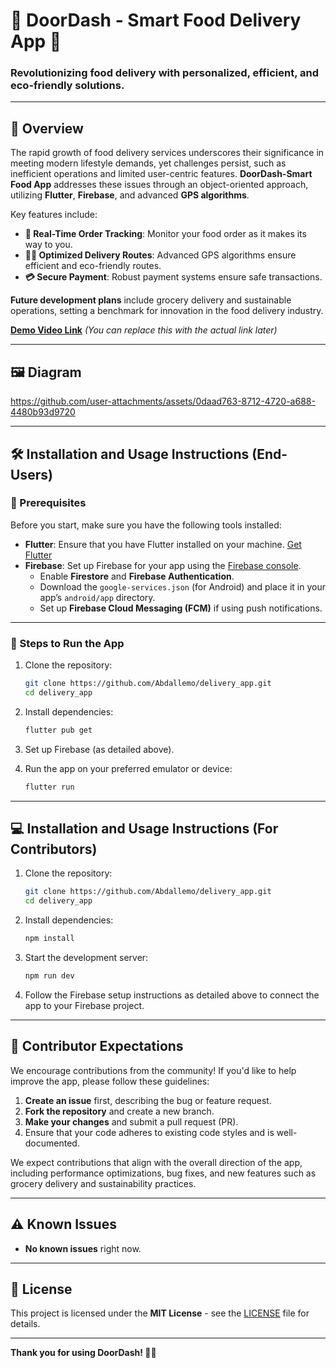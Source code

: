 # 🚗 **DoorDash - Smart Food Delivery App** 🍔

### Revolutionizing food delivery with personalized, efficient, and eco-friendly solutions.

---

## 🌟 **Overview**

The rapid growth of food delivery services underscores their significance in meeting modern lifestyle demands, yet challenges persist, such as inefficient operations and limited user-centric features. **DoorDash-Smart Food App** addresses these issues through an object-oriented approach, utilizing **Flutter**, **Firebase**, and advanced **GPS algorithms**. 

Key features include:

- **🍕 Real-Time Order Tracking**: Monitor your food order as it makes its way to you.
- **🚴‍♂️ Optimized Delivery Routes**: Advanced GPS algorithms ensure efficient and eco-friendly routes.
- **💳 Secure Payment**: Robust payment systems ensure safe transactions.

**Future development plans** include grocery delivery and sustainable operations, setting a benchmark for innovation in the food delivery industry.

[**Demo Video Link**](#) *(You can replace this with the actual link later)*

---

## 🖼️ **Diagram**



https://github.com/user-attachments/assets/0daad763-8712-4720-a688-4480b93d9720



---

## 🛠️ **Installation and Usage Instructions (End-Users)**

### **🔧 Prerequisites**

Before you start, make sure you have the following tools installed:

- **Flutter**: Ensure that you have Flutter installed on your machine. [Get Flutter](https://flutter.dev/docs/get-started/install)
- **Firebase**: Set up Firebase for your app using the [Firebase console](https://console.firebase.google.com/).
  - Enable **Firestore** and **Firebase Authentication**.
  - Download the `google-services.json` (for Android) and place it in your app’s `android/app` directory.
  - Set up **Firebase Cloud Messaging (FCM)** if using push notifications.

---

### **🚀 Steps to Run the App**

1. Clone the repository:

    ```bash
    git clone https://github.com/Abdallemo/delivery_app.git
    cd delivery_app
    ```

2. Install dependencies:

    ```bash
    flutter pub get
    ```

3. Set up Firebase (as detailed above).

4. Run the app on your preferred emulator or device:

    ```bash
    flutter run
    ```

---

## 💻 **Installation and Usage Instructions (For Contributors)**

1. Clone the repository:

    ```bash
    git clone https://github.com/Abdallemo/delivery_app.git
    cd delivery_app
    ```

2. Install dependencies:

    ```bash
    npm install
    ```

3. Start the development server:

    ```bash
    npm run dev
    ```

4. Follow the Firebase setup instructions as detailed above to connect the app to your Firebase project.

---

## 🤝 **Contributor Expectations**

We encourage contributions from the community! If you'd like to help improve the app, please follow these guidelines:

1. **Create an issue** first, describing the bug or feature request.
2. **Fork the repository** and create a new branch.
3. **Make your changes** and submit a pull request (PR).
4. Ensure that your code adheres to existing code styles and is well-documented.

We expect contributions that align with the overall direction of the app, including performance optimizations, bug fixes, and new features such as grocery delivery and sustainability practices.

---

## ⚠️ **Known Issues**

- **No known issues** right now. 

---

## 📜 **License**

This project is licensed under the **MIT License** - see the [LICENSE](LICENSE) file for details.

---

**Thank you for using DoorDash! 🚀🍔**
